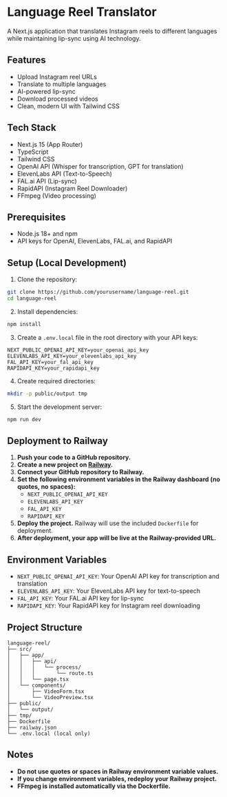# Language Reel Translator

A Next.js application that translates Instagram reels to different languages while maintaining lip-sync using AI technology.

## Features

- Upload Instagram reel URLs
- Translate to multiple languages
- AI-powered lip-sync
- Download processed videos
- Clean, modern UI with Tailwind CSS

## Tech Stack

- Next.js 15 (App Router)
- TypeScript
- Tailwind CSS
- OpenAI API (Whisper for transcription, GPT for translation)
- ElevenLabs API (Text-to-Speech)
- FAL.ai API (Lip-sync)
- RapidAPI (Instagram Reel Downloader)
- FFmpeg (Video processing)

## Prerequisites

- Node.js 18+ and npm
- API keys for OpenAI, ElevenLabs, FAL.ai, and RapidAPI

## Setup (Local Development)

1. Clone the repository:
```bash
git clone https://github.com/yourusername/language-reel.git
cd language-reel
```

2. Install dependencies:
```bash
npm install
```

3. Create a `.env.local` file in the root directory with your API keys:
```env
NEXT_PUBLIC_OPENAI_API_KEY=your_openai_api_key
ELEVENLABS_API_KEY=your_elevenlabs_api_key
FAL_API_KEY=your_fal_api_key
RAPIDAPI_KEY=your_rapidapi_key
```

4. Create required directories:
```bash
mkdir -p public/output tmp
```

5. Start the development server:
```bash
npm run dev
```

## Deployment to Railway

1. **Push your code to a GitHub repository.**
2. **Create a new project on [Railway](https://railway.app/).**
3. **Connect your GitHub repository to Railway.**
4. **Set the following environment variables in the Railway dashboard (no quotes, no spaces):**
   - `NEXT_PUBLIC_OPENAI_API_KEY`
   - `ELEVENLABS_API_KEY`
   - `FAL_API_KEY`
   - `RAPIDAPI_KEY`
5. **Deploy the project.** Railway will use the included `Dockerfile` for deployment.
6. **After deployment, your app will be live at the Railway-provided URL.**

## Environment Variables

- `NEXT_PUBLIC_OPENAI_API_KEY`: Your OpenAI API key for transcription and translation
- `ELEVENLABS_API_KEY`: Your ElevenLabs API key for text-to-speech
- `FAL_API_KEY`: Your FAL.ai API key for lip-sync
- `RAPIDAPI_KEY`: Your RapidAPI key for Instagram reel downloading

## Project Structure

```
language-reel/
├── src/
│   ├── app/
│   │   ├── api/
│   │   │   └── process/
│   │   │       └── route.ts
│   │   └── page.tsx
│   └── components/
│       ├── VideoForm.tsx
│       └── VideoPreview.tsx
├── public/
│   └── output/
├── tmp/
├── Dockerfile
├── railway.json
└── .env.local (local only)
```

## Notes
- **Do not use quotes or spaces in Railway environment variable values.**
- **If you change environment variables, redeploy your Railway project.**
- **FFmpeg is installed automatically via the Dockerfile.**


